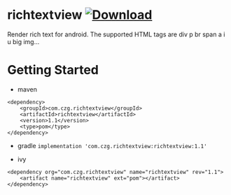 # richtextview [ ![Download](https://api.bintray.com/packages/zung435/richtextview/richtextview/images/download.svg?version=1.1) ](https://bintray.com/zung435/richtextview/richtextview/1.1/link)
Render rich text for android.
The supported HTML tags are div p br span a i u big img...
# Getting Started
- maven
```
<dependency>
	<groupId>com.czg.richtextview</groupId>
	<artifactId>richtextview</artifactId>
	<version>1.1</version>
	<type>pom</type>
</dependency>
```

- gradle
`implementation 'com.czg.richtextview:richtextview:1.1'`

- ivy
```
<dependency org="com.czg.richtextview" name="richtextview" rev="1.1">
	<artifact name="richtextview" ext="pom"></artifact>
</dependency>
```
